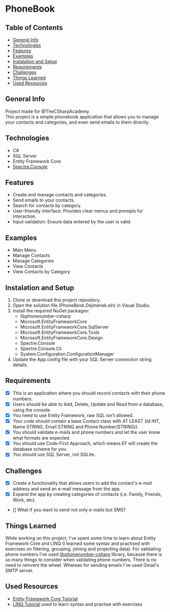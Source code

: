 ﻿# PhoneBook

## Table of Contents
- [General Info](#general-info)
- [Technologies](#technologies)
- [Features](#features)
- [Examples](#examples)
- [Instalation and Setup](#instalation-and-setup)
- [Requirements](#requirements)
- [Challenges](#challenges)
- [Things Learned](#things-learned)
- [Used Resources](#used-resources)

## General Info
Project made for @TheCSharpAcademy.  
This project is a simple phonebook application that allows you to manage your contacts and categories, and even send emails to them directly.

## Technologies
- C#
- SQL Server
- Entity Framework Core
- [Spectre.Console](https://github.com/spectreconsole/spectre.console)

## Features
- Create and manage contacts and categories.
- Send emails to your contacts.
- Search for contacts by category.
- User-friendly interface: Provides clear menus and prompts for interaction.
- Input validation: Ensure data entered by the user is valid.

## Examples
- Main Menu  
- Manage Contacts    
- Manage Categories  
- View Contacts 
- View Contacts by Category  

## Instalation and Setup
1. Clone or download this project repository.
2. Open the solution file (PhoneBook.Dejmenek.sln) in Visual Studio.
3. Install the required NuGet packages:
	- libphonenumber-csharp
	- Microsoft.EntityFrameworkCore
	- Microsoft.EntityFrameworkCore.SqlServer
	- Microsoft.EntityFrameworkCore.Tools
	- Microsoft.EntityFrameworkCore.Design
	- Spectre.Console
	- Spectre.Console.Cli
	- System.Configuration.ConfigurationManager
4. Update the App.config file with your SQL Server connection string details.
  
## Requirements
- [x] This is an application where you should record contacts with their phone numbers.
- [x] Users should be able to Add, Delete, Update and Read from a database, using the console.
- [x] You need to use Entity Framework, raw SQL isn't allowed.
- [x] Your code should contain a base Contact class with AT LEAST {Id INT, Name STRING, Email STRING and Phone Number(STRING)}
- [x] You should validate e-mails and phone numbers and let the user know what formats are expected.
- [x] You should use Code-First Approach, which means EF will create the database schema for you.
- [x] You should use SQL Server, not SQLite.

## Challenges
- [x] Create a functionality that allows users to add the contact's e-mail address and send an e-mail message from the app.
- [x] Expand the app by creating categories of contacts (i.e. Family, Friends, Work, etc).
- [] What if you want to send not only e-mails but SMS?

## Things Learned
While working on this project, I've spent some time to learn about Entity Framework Core and LINQ
(I learned some syntax and practised with exercises on filtering, grouping, joining and projecting data).
For validating phone numbers I've used [libphonenumber-csharp](https://github.com/twcclegg/libphonenumber-csharp) library, because there is so many things to consider when validating phone numbers. 
There is no need to reinvent the wheel. Whereas for sending emails I've used Gmail's SMTP server.

## Used Resources
- [Entity Framework Core Tutorial](https://www.youtube.com/watch?v=SryQxUeChMc&list=PLdo4fOcmZ0oX7uTkjYwvCJDG2qhcSzwZ6)
- [LINQ Tutorial](https://www.tutorialsteacher.com/linq) used to learn syntax and practise with exercises